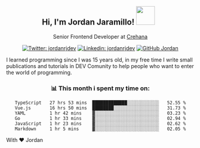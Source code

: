 <div align="center">
<h2 style="margin-right:10px;">Hi, I'm Jordan Jaramillo! <img src="https://media.giphy.com/media/Wj7lNjMNDxSmc/source.gif" width="50" > </h2>

<p>Senior Frontend Developer at <a href="https://www.crehana.com/">Crehana</a></p>

[![Twitter: jordanrjdev](https://img.shields.io/twitter/follow/jordanrjdev?style=social)](https://twitter.com/jordanrjdev)
[![Linkedin: jordanrjdev](https://img.shields.io/badge/-jordanrjdev-blue?style=flat-square&logo=Linkedin&logoColor=white&link=https://www.linkedin.com/in/jordanrjdev/)](https://www.linkedin.com/in/jordanrjdev/)
[![GitHub Jordan](https://img.shields.io/github/followers/jnadroj?label=follow&style=social)](https://github.com/jnadroj)

</div>
I learned programming since I was 15 years old, in my free time I write small publications and tutorials in DEV Comunity to help people who want to enter the world of programming.

<div align="center">

### 📊 **This month i spent my time on:**

<!--START_SECTION:waka-->

```text
TypeScript   27 hrs 53 mins  █████████████░░░░░░░░░░░░   52.55 %
Vue.js       16 hrs 50 mins  ████████░░░░░░░░░░░░░░░░░   31.73 %
YAML         1 hr 42 mins    ▓░░░░░░░░░░░░░░░░░░░░░░░░   03.23 %
Go           1 hr 33 mins    ▓░░░░░░░░░░░░░░░░░░░░░░░░   02.94 %
JavaScript   1 hr 23 mins    ▓░░░░░░░░░░░░░░░░░░░░░░░░   02.62 %
Markdown     1 hr 5 mins     ▓░░░░░░░░░░░░░░░░░░░░░░░░   02.05 %
```

<!--END_SECTION:waka-->

</div>

With ❤️ Jordan
